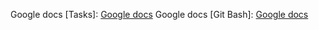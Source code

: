 Google docs [Tasks]: <a href="https://docs.google.com/document/d/1XUUC-thVeG1ADx_jbc8eyBwiE4lK22R2fbaXlyVmKp8/edit">Google docs</a>
Google docs [Git Bash]: <a href="https://docs.google.com/document/d/1PDjm8G-thUz8icnc-yptYTaZHmP9YkhQempFFDp97DQ/edit">Google docs</a>
